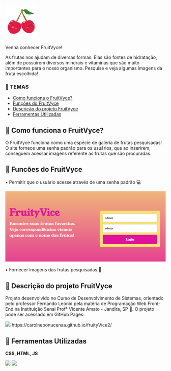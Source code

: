  # <img src="./img/cherry.png"  width="100" height="100" >

<p> Venha conhecer FruitVyce! </p>
<p> As frutas nos ajudam de diversas formas. Elas são fontes de hidratação, além de possuírem diversos minerais e vitaminas que são muito importantes para o nosso organismo. Pesquise e veja algumas imagens da fruta escolhida! </p>

### 🍒 TEMAS
- [Como funciona o FruitVyce?](#como-funciona?)
- [Funções do FruitVyce](#funcões)
- [Descrição do projeto FruitVyce](#descrição-do-projeto)
- [Ferramentas Utilizadas](#ferramentas-utilizadasAPI)

## 🍒 Como funciona o FruitVyce?
<p>O FruitVyce funciona como uma espécie de galeria de frutas pesquisadas! O site fornece uma senha padrão para os usuários, que ao inserirem, conseguem acessar imagens referente as frutas que são procuradas.</p>

## 🍒 Funcões do FruitVyce

<p>• Permitir que o usuário acesse através de uma senha padrão 💻 </p>
<img src="./img/loginnnnn.png" width="700px">
<p>• Fornecer imagens das frutas pesquisadas 🔎</p>


## 🍒 Descrição do projeto FruitVyce
<p> Projeto desenvolvido no Curso de Desenvolvimento de Sistemas, orientado pelo professor Fernando Leonid pela matéria de Programação Web Front-End na Instituição Senai Prof° Vicente Amato - Jandira, SP 📍. O projeto pode ser acessado em GitHub Pages: </p> 
<a><img src="https://play-lh.googleusercontent.com/PCpXdqvUWfCW1mXhH1Y_98yBpgsWxuTSTofy3NGMo9yBTATDyzVkqU580bfSln50bFU" width="30px"> https://carolneponucenaa.github.io/fruityVice2/</a>

## 🍒 Ferramentas Utilizadas
<p><strong>CSS, HTML, JS</strong> </p>
<img src="https://upload.wikimedia.org/wikipedia/commons/1/10/CSS3_and_HTML5_logos_and_wordmarks.svg" width="80px">
<img src="https://i0.wp.com/www.duomimikry.de/wp-content/uploads/2016/03/js-logo.png?fit=500%2C500&ssl=1" width="50px">


